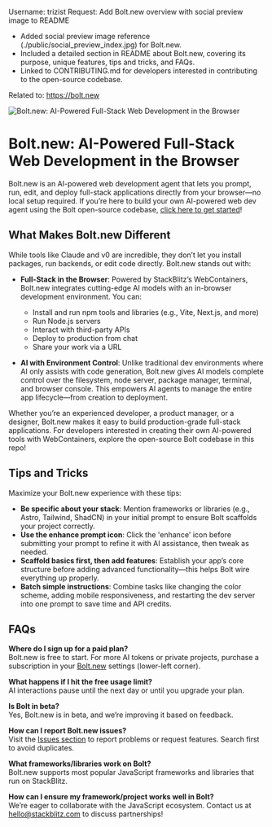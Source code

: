 Username: trizist
Request: Add Bolt.new overview with social preview image to README

- Added social preview image reference (./public/social_preview_index.jpg) for Bolt.new.
- Included a detailed section in README about Bolt.new, covering its purpose, unique features, tips and tricks, and FAQs.
- Linked to CONTRIBUTING.md for developers interested in contributing to the open-source codebase.

Related to: https://bolt.new

![Bolt.new: AI-Powered Full-Stack Web Development in the Browser](./public/social_preview_index.jpg)

# Bolt.new: AI-Powered Full-Stack Web Development in the Browser

Bolt.new is an AI-powered web development agent that lets you prompt, run, edit, and deploy full-stack applications directly from your browser—no local setup required. If you’re here to build your own AI-powered web dev agent using the Bolt open-source codebase, [click here to get started](./CONTRIBUTING.md)!

## What Makes Bolt.new Different

While tools like Claude and v0 are incredible, they don’t let you install packages, run backends, or edit code directly. Bolt.new stands out with:

- **Full-Stack in the Browser**: Powered by StackBlitz’s WebContainers, Bolt.new integrates cutting-edge AI models with an in-browser development environment. You can:
  - Install and run npm tools and libraries (e.g., Vite, Next.js, and more)
  - Run Node.js servers
  - Interact with third-party APIs
  - Deploy to production from chat
  - Share your work via a URL

- **AI with Environment Control**: Unlike traditional dev environments where AI only assists with code generation, Bolt.new gives AI models complete control over the filesystem, node server, package manager, terminal, and browser console. This empowers AI agents to manage the entire app lifecycle—from creation to deployment.

Whether you’re an experienced developer, a product manager, or a designer, Bolt.new makes it easy to build production-grade full-stack applications. For developers interested in creating their own AI-powered tools with WebContainers, explore the open-source Bolt codebase in this repo!

## Tips and Tricks

Maximize your Bolt.new experience with these tips:

- **Be specific about your stack**: Mention frameworks or libraries (e.g., Astro, Tailwind, ShadCN) in your initial prompt to ensure Bolt scaffolds your project correctly.
- **Use the enhance prompt icon**: Click the 'enhance' icon before submitting your prompt to refine it with AI assistance, then tweak as needed.
- **Scaffold basics first, then add features**: Establish your app’s core structure before adding advanced functionality—this helps Bolt wire everything up properly.
- **Batch simple instructions**: Combine tasks like changing the color scheme, adding mobile responsiveness, and restarting the dev server into one prompt to save time and API credits.

## FAQs

**Where do I sign up for a paid plan?**  
Bolt.new is free to start. For more AI tokens or private projects, purchase a subscription in your [Bolt.new](https://bolt.new) settings (lower-left corner).

**What happens if I hit the free usage limit?**  
AI interactions pause until the next day or until you upgrade your plan.

**Is Bolt in beta?**  
Yes, Bolt.new is in beta, and we’re improving it based on feedback.

**How can I report Bolt.new issues?**  
Visit the [Issues section](https://github.com/stackblitz/bolt.new/issues) to report problems or request features. Search first to avoid duplicates.

**What frameworks/libraries work on Bolt?**  
Bolt.new supports most popular JavaScript frameworks and libraries that run on StackBlitz.

**How can I ensure my framework/project works well in Bolt?**  
We’re eager to collaborate with the JavaScript ecosystem. Contact us at [hello@stackblitz.com](mailto:hello@stackblitz.com) to discuss partnerships!